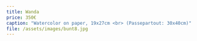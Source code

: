 ```yaml
---
title: Wanda
price: 350€
caption: "Watercolor on paper, 19x27cm <br> (Passepartout: 30x40cm)"  
file: /assets/images/bunt8.jpg
---
```

